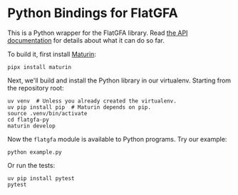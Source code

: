 # Python Bindings for FlatGFA

This is a Python wrapper for the FlatGFA library.
Read [the API documentation][flatgfa-py-docs] for details about what it can do so far.

To build it, first install [Maturin][]:

    pipx install maturin

Next, we'll build and install the Python library in our virtualenv.
Starting from the repository root:

    uv venv  # Unless you already created the virtualenv.
    uv pip install pip  # Maturin depends on pip.
    source .venv/bin/activate
    cd flatgfa-py
    maturin develop

Now the `flatgfa` module is available to Python programs.
Try our example:

    python example.py

Or run the tests:

    uv pip install pytest
    pytest

[maturin]: https://www.maturin.rs
[flatgfa-py-docs]: https://cucapra.github.io/pollen/flatgfa/

